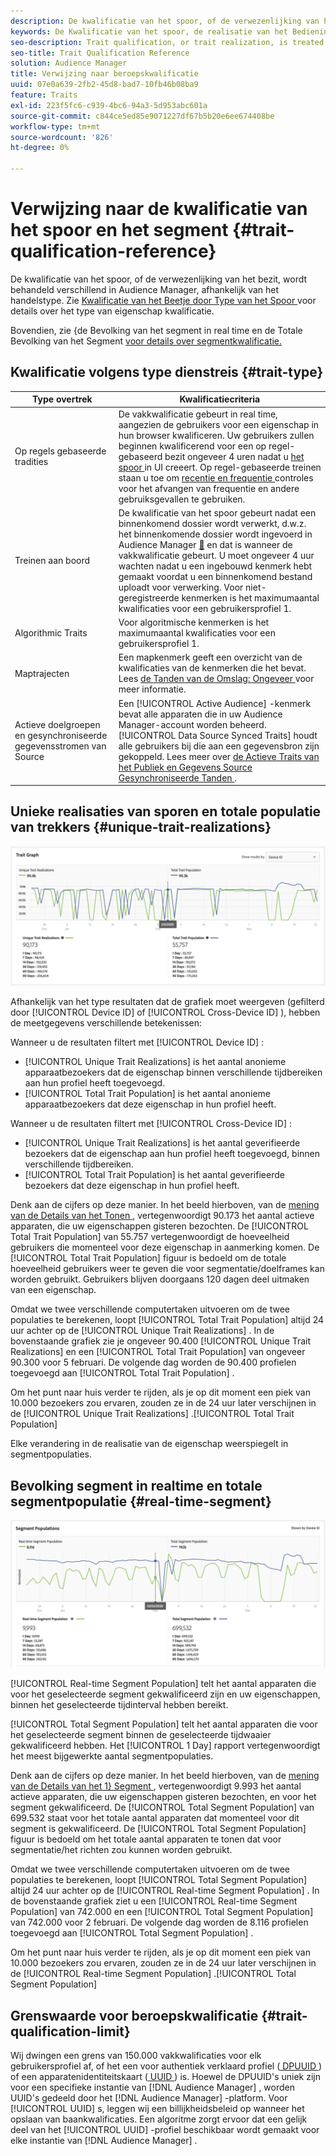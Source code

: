 ```yaml
---
description: De kwalificatie van het spoor, of de verwezenlijking van het bezit, wordt behandeld verschillend in Audience Manager, afhankelijk van het handelstype. Zie de onderstaande tabel voor meer informatie over de kwalificatie van het kenmerk.
keywords: De Kwalificatie van het spoor, de realisatie van het Bedieningsgebied, Unieke Redalisaties van het Bedieningsgebied, UTR, Totale Bevolking van het Bedieningsgebied, TTP
seo-description: Trait qualification, or trait realization, is treated differently in Audience Manager, depending on trait type. See the table below for detailed information on trait qualification.
seo-title: Trait Qualification Reference
solution: Audience Manager
title: Verwijzing naar beroepskwalificatie
uuid: 07e0a639-2fb2-45d8-bad7-10fb46b08ba9
feature: Traits
exl-id: 223f5fc6-c939-4bc6-94a3-5d953abc601a
source-git-commit: c844ce5ed85e9071227df67b5b20e6ee674408be
workflow-type: tm+mt
source-wordcount: '826'
ht-degree: 0%

---
```


# Verwijzing naar de kwalificatie van het spoor en het segment {#trait-qualification-reference}

De kwalificatie van het spoor, of de verwezenlijking van het bezit, wordt behandeld verschillend in Audience Manager, afhankelijk van het handelstype. Zie [ Kwalificatie van het Beetje door Type van het Spoor ](#trait-type) voor details over het type van eigenschap kwalificatie.

Bovendien, zie &lbrace;de Bevolking van het segment in real time en de Totale Bevolking van het Segment [ voor details over segmentkwalificatie.](#real-time-segment)



## Kwalificatie volgens type dienstreis {#trait-type}

| Type overtrek | Kwalificatiecriteria |
|---|---|
| Op regels gebaseerde tradities | De vakkwalificatie gebeurt in real time, aangezien de gebruikers voor een eigenschap in hun browser kwalificeren. Uw gebruikers zullen beginnen kwalificerend voor een op regel-gebaseerd bezit ongeveer 4 uren nadat u [ het spoor ](create-onboarded-rule-based-traits.md#create-rules-based-or-onboarded-traits) in UI creeert. Op regel-gebaseerde treinen staan u toe om [ recentie en frequentie ](../segments/recency-and-frequency.md) controles voor het afvangen van frequentie en andere gebruiksgevallen te gebruiken. |
| Treinen aan boord | De kwalificatie van het spoor gebeurt nadat een binnenkomend dossier wordt verwerkt, d.w.z. het binnenkomende dossier wordt ingevoerd in Audience Manager [&#128279;](../../faq/faq-inbound-data-ingestion.md) en dat is wanneer de vakkwalificatie gebeurt. U moet ongeveer 4 uur wachten nadat u een ingebouwd kenmerk hebt gemaakt voordat u een binnenkomend bestand uploadt voor verwerking. Voor niet-geregistreerde kenmerken is het maximumaantal kwalificaties voor een gebruikersprofiel 1. |
| Algorithmic Traits | Voor algoritmische kenmerken is het maximumaantal kwalificaties voor een gebruikersprofiel 1. |
| Maptrajecten | Een mapkenmerk geeft een overzicht van de kwalificaties van de kenmerken die het bevat. Lees [ de Tanden van de Omslag: Ongeveer ](about-folder-traits.md) voor meer informatie. |
| Actieve doelgroepen en gesynchroniseerde gegevensstromen van Source | Een [!UICONTROL Active Audience] -kenmerk bevat alle apparaten die in uw Audience Manager-account worden beheerd. [!UICONTROL Data Source Synced Traits] houdt alle gebruikers bij die aan een gegevensbron zijn gekoppeld. Lees meer over [ de Actieve Traits van het Publiek en Gegevens Source Gesynchroniseerde Tanden ](client-activity-synced-audience-traits.md). |

## Unieke realisaties van sporen en totale populatie van trekkers {#unique-trait-realizations}

![ uniek-eigenschap-realisatie ](assets/trait-graph.png)

Afhankelijk van het type resultaten dat de grafiek moet weergeven (gefilterd door [!UICONTROL Device ID] of [!UICONTROL Cross-Device ID] ), hebben de meetgegevens verschillende betekenissen:

Wanneer u de resultaten filtert met [!UICONTROL Device ID] :

* [!UICONTROL Unique Trait Realizations] is het aantal anonieme apparaatbezoekers dat de eigenschap binnen verschillende tijdbereiken aan hun profiel heeft toegevoegd.
* [!UICONTROL Total Trait Population] is het aantal anonieme apparaatbezoekers dat deze eigenschap in hun profiel heeft.

Wanneer u de resultaten filtert met [!UICONTROL Cross-Device ID] :

* [!UICONTROL Unique Trait Realizations] is het aantal geverifieerde bezoekers dat de eigenschap aan hun profiel heeft toegevoegd, binnen verschillende tijdbereiken.
* [!UICONTROL Total Trait Population] is het aantal geverifieerde bezoekers dat deze eigenschap in hun profiel heeft.

Denk aan de cijfers op deze manier. In het beeld hierboven, van de [ mening van de Details van het Tonen ](../../features/traits/trait-details-page.md), vertegenwoordigt 90.173 het aantal actieve apparaten, die uw eigenschappen gisteren bezochten. De [!UICONTROL Total Trait Population] van 55.757 vertegenwoordigt de hoeveelheid gebruikers die momenteel voor deze eigenschap in aanmerking komen. De [!UICONTROL Total Trait Population] figuur is bedoeld om de totale hoeveelheid gebruikers weer te geven die voor segmentatie/doelframes kan worden gebruikt. Gebruikers blijven doorgaans 120 dagen deel uitmaken van een eigenschap.

Omdat we twee verschillende computertaken uitvoeren om de twee populaties te berekenen, loopt [!UICONTROL Total Trait Population] altijd 24 uur achter op de [!UICONTROL Unique Trait Realizations] . In de bovenstaande grafiek zie je ongeveer 90.400 [!UICONTROL Unique Trait Realizations] en een [!UICONTROL Total Trait Population] van ongeveer 90.300 voor 5 februari. De volgende dag worden de 90.400 profielen toegevoegd aan [!UICONTROL Total Trait Population] .

Om het punt naar huis verder te rijden, als je op dit moment een piek van 10.000 bezoekers zou ervaren, zouden ze in de 24 uur later verschijnen in de [!UICONTROL Unique Trait Realizations] .[!UICONTROL Total Trait Population]

Elke verandering in de realisatie van de eigenschap weerspiegelt in segmentpopulaties.

## Bevolking segment in realtime en totale segmentpopulatie {#real-time-segment}

![ uniek-eigenschap-realisatie ](assets/segment-graph.png)

[!UICONTROL Real-time Segment Population] telt het aantal apparaten die voor het geselecteerde segment gekwalificeerd zijn en uw eigenschappen, binnen het geselecteerde tijdinterval hebben bereikt.

[!UICONTROL Total Segment Population] telt het aantal apparaten die voor het geselecteerde segment binnen de geselecteerde tijdwaaier gekwalificeerd hebben. Het [!UICONTROL 1 Day] rapport vertegenwoordigt het meest bijgewerkte aantal segmentpopulaties.

Denk aan de cijfers op deze manier. In het beeld hierboven, van de [ mening van de Details van het 1&rbrace; Segment ](../../features/segments/segment-summary-view.md), vertegenwoordigt 9.993 het aantal actieve apparaten, die uw eigenschappen gisteren bezochten, en voor het segment gekwalificeerd. De [!UICONTROL Total Segment Population] van 699.532 staat voor het totale aantal apparaten dat momenteel voor dit segment is gekwalificeerd. De [!UICONTROL Total Segment Population] figuur is bedoeld om het totale aantal apparaten te tonen dat voor segmentatie/het richten zou kunnen worden gebruikt.

Omdat we twee verschillende computertaken uitvoeren om de twee populaties te berekenen, loopt [!UICONTROL Total Segment Population] altijd 24 uur achter op de [!UICONTROL Real-time Segment Population] . In de bovenstaande grafiek ziet u een [!UICONTROL Real-time Segment Population] van 742.000  en een [!UICONTROL Total Segment Population] van 742.000 voor 2 februari. De volgende dag worden de 8.116 profielen toegevoegd aan [!UICONTROL Total Segment Population] .

Om het punt naar huis verder te rijden, als je op dit moment een piek van 10.000 bezoekers zou ervaren, zouden ze in de 24 uur later verschijnen in de [!UICONTROL Real-time Segment Population] .[!UICONTROL Total Segment Population]

## Grenswaarde voor beroepskwalificatie {#trait-qualification-limit}

Wij dwingen een grens van 150.000 vakkwalificaties voor elk gebruikersprofiel af, of het een voor authentiek verklaard profiel ([ DPUUID ](../../reference/ids-in-aam.md)) of een apparatenidentiteitskaart ([ UUID ](../../reference/ids-in-aam.md)) is. Hoewel de DPUUID&#39;s uniek zijn voor een specifieke instantie van [!DNL Audience Manager] , worden UUID&#39;s gedeeld door het [!DNL Audience Manager] -platform. Voor [!UICONTROL UUID] s, leggen wij een billijkheidsbeleid op wanneer het opslaan van baankwalificaties. Een algoritme zorgt ervoor dat een gelijk deel van het [!UICONTROL UUID] -profiel beschikbaar wordt gemaakt voor elke instantie van [!DNL Audience Manager] .
